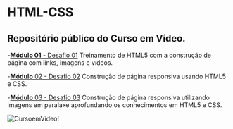 # HTML-CSS
## Repositório público do Curso em Vídeo.
-[**Módulo 01** - Desafio 01](https://abnerdsn.github.io/HTML-CSS/modulo01/desafio/) 
Treinamento de HTML5 com a construção de página com links, imagens e vídeos.

-[**Módulo** 02 - Desafio 02](https://abnerdsn.github.io/HTML-CSS/modulo02/Desafio/)
Construção de página responsiva usando HTML5 e CSS.

-[**Módulo** 03 - Desafio 03](https://abnerdsn.github.io/HTML-CSS/modulo03/desafio/)
Construção de página responsiva utilizando imagens em paralaxe aprofundando os conhecimentos em HTML5 e CSS.

![CursoemVideo!](https://i.ytimg.com/vi/P8LxrpNQrTU/maxresdefault.jpg)


